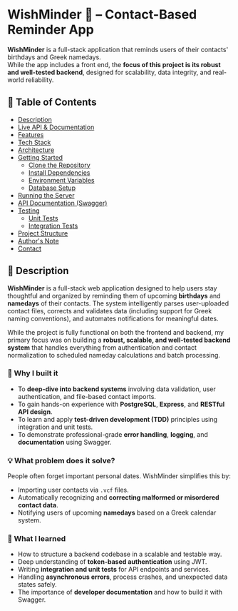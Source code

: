 # WishMinder 🎉 – Contact-Based Reminder App

**WishMinder** is a full-stack application that reminds users of their contacts' birthdays and Greek namedays.  
While the app includes a front end, the **focus of this project is its robust and well-tested backend**, designed for scalability, data integrity, and real-world reliability.

## 📑 Table of Contents
- [Description](#description)
- [Live API & Documentation](#live-api--documentation)
- [Features](#features)
- [Tech Stack](#tech-stack)
- [Architecture](#architecture)
- [Getting Started](#getting-started)
  - [Clone the Repository](#1-clone-the-repository)
  - [Install Dependencies](#2-install-dependencies)
  - [Environment Variables](#3-environment-variables)
  - [Database Setup](#4-database-setup)
- [Running the Server](#running-the-server)
- [API Documentation (Swagger)](#api-documentation-swagger)
- [Testing](#testing)
  - [Unit Tests](#unit-tests)
  - [Integration Tests](#integration-tests)
- [Project Structure](#project-structure)
- [Author's Note](#authors-note)
- [Contact](#contact)

## 📌 Description

**WishMinder** is a full-stack web application designed to help users stay thoughtful and organized by reminding them of upcoming **birthdays** and **namedays** of their contacts. The system intelligently parses user-uploaded contact files, corrects and validates data (including support for Greek naming conventions), and automates notifications for meaningful dates.

While the project is fully functional on both the frontend and backend, my primary focus was on building a **robust, scalable, and well-tested backend system** that handles everything from authentication and contact normalization to scheduled nameday calculations and batch processing.

### 🎯 Why I built it

* To **deep-dive into backend systems** involving data validation, user authentication, and file-based contact imports.
* To gain hands-on experience with **PostgreSQL**, **Express**, and **RESTful API design**.
* To learn and apply **test-driven development (TDD)** principles using integration and unit tests.
* To demonstrate professional-grade **error handling**, **logging**, and **documentation** using Swagger.

### 💡 What problem does it solve?

People often forget important personal dates. WishMinder simplifies this by:

* Importing user contacts via `.vcf` files.
* Automatically recognizing and **correcting malformed or misordered contact data**.
* Notifying users of upcoming **namedays** based on a Greek calendar system.

### 🚀 What I learned

* How to structure a backend codebase in a scalable and testable way.
* Deep understanding of **token-based authentication** using JWT.
* Writing **integration and unit tests** for API endpoints and services.
* Handling **asynchronous errors**, process crashes, and unexpected data states safely.
* The importance of **developer documentation** and how to build it with Swagger.


